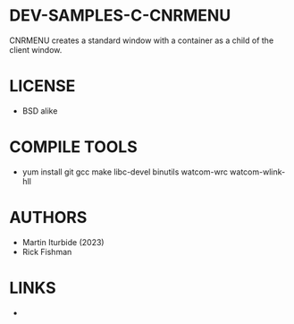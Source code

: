 # DEV-SAMPLES-C-CNRMENU
CNRMENU creates a standard window with a container as a child of the client window.

LICENSE
===============
* BSD alike

COMPILE TOOLS
===============
* yum install git gcc make libc-devel binutils watcom-wrc watcom-wlink-hll
 
AUTHORS
===============
* Martin Iturbide (2023)
* Rick Fishman

LINKS
===============
* 

